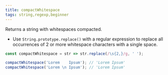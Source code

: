 ```yaml
---
title: compactWhitespace
tags: string,regexp,beginner
---
```


Returns a string with whitespaces compacted.

- Use `String.prototype.replace()` with a regular expression to replace all occurrences of 2 or more whitespace characters with a single space.

```js
const compactWhitespace = str => str.replace(/\s{2,}/g, ' ');
```

```js
compactWhitespace('Lorem    Ipsum'); // 'Lorem Ipsum'
compactWhitespace('Lorem \n Ipsum'); // 'Lorem Ipsum'
```
